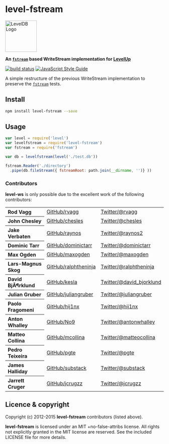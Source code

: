 # level-fstream

<img alt="LevelDB Logo" height="100" src="http://leveldb.org/img/logo.svg">

**An [`fstream`][fstream] based WriteStream implementation for [LevelUp][levelup]**

[![build status](https://secure.travis-ci.org/Level/level-fstream.png)](http://travis-ci.org/Level/level-fstream)
[![JavaScript Style Guide](https://img.shields.io/badge/code_style-standard-brightgreen.svg)](https://standardjs.com)

A simple restructure of the previous WriteStream implementation to preserve the
[`fstream`][fstream] tests.

## Install

```sh
npm install level-fstream --save
```

## Usage

```js
var level = require('level')
var levelfstream = require('level-fstream')
var fstream = require('fstream')

var db = levelfstream(level('./test.db'))

fstream.Reader('./directory')
  .pipe(db.fileStream({ fstreamRoot: path.join(__dirname, '')} ))
```
### Contributors

**level-ws** is only possible due to the excellent work of the following contributors:

<table><tbody>
<tr><th align="left">Rod Vagg</th><td><a href="https://github.com/rvagg">GitHub/rvagg</a></td><td><a href="http://twitter.com/rvagg">Twitter/@rvagg</a></td></tr>
<tr><th align="left">John Chesley</th><td><a href="https://github.com/chesles/">GitHub/chesles</a></td><td><a href="http://twitter.com/chesles">Twitter/@chesles</a></td></tr>
<tr><th align="left">Jake Verbaten</th><td><a href="https://github.com/raynos">GitHub/raynos</a></td><td><a href="http://twitter.com/raynos2">Twitter/@raynos2</a></td></tr>
<tr><th align="left">Dominic Tarr</th><td><a href="https://github.com/dominictarr">GitHub/dominictarr</a></td><td><a href="http://twitter.com/dominictarr">Twitter/@dominictarr</a></td></tr>
<tr><th align="left">Max Ogden</th><td><a href="https://github.com/maxogden">GitHub/maxogden</a></td><td><a href="http://twitter.com/maxogden">Twitter/@maxogden</a></td></tr>
<tr><th align="left">Lars-Magnus Skog</th><td><a href="https://github.com/ralphtheninja">GitHub/ralphtheninja</a></td><td><a href="http://twitter.com/ralphtheninja">Twitter/@ralphtheninja</a></td></tr>
<tr><th align="left">David BjÃ¶rklund</th><td><a href="https://github.com/kesla">GitHub/kesla</a></td><td><a href="http://twitter.com/david_bjorklund">Twitter/@david_bjorklund</a></td></tr>
<tr><th align="left">Julian Gruber</th><td><a href="https://github.com/juliangruber">GitHub/juliangruber</a></td><td><a href="http://twitter.com/juliangruber">Twitter/@juliangruber</a></td></tr>
<tr><th align="left">Paolo Fragomeni</th><td><a href="https://github.com/hij1nx">GitHub/hij1nx</a></td><td><a href="http://twitter.com/hij1nx">Twitter/@hij1nx</a></td></tr>
<tr><th align="left">Anton Whalley</th><td><a href="https://github.com/No9">GitHub/No9</a></td><td><a href="https://twitter.com/antonwhalley">Twitter/@antonwhalley</a></td></tr>
<tr><th align="left">Matteo Collina</th><td><a href="https://github.com/mcollina">GitHub/mcollina</a></td><td><a href="https://twitter.com/matteocollina">Twitter/@matteocollina</a></td></tr>
<tr><th align="left">Pedro Teixeira</th><td><a href="https://github.com/pgte">GitHub/pgte</a></td><td><a href="https://twitter.com/pgte">Twitter/@pgte</a></td></tr>
<tr><th align="left">James Halliday</th><td><a href="https://github.com/substack">GitHub/substack</a></td><td><a href="https://twitter.com/substack">Twitter/@substack</a></td></tr>
<tr><th align="left">Jarrett Cruger</th><td><a href="https://github.com/jcrugzz">GitHub/jcrugzz</a></td><td><a href="https://twitter.com/jcrugzz">Twitter/@jcrugzz</a></td></tr>
</tbody></table>

<a name="licence"></a>
Licence &amp; copyright
-------------------

Copyright (c) 2012-2015 **level-fstream** contributors (listed above).

**level-fstream** is licensed under an MIT +no-false-attribs license. All rights not explicitly granted in the MIT license are reserved. See the included LICENSE file for more details.


[fstream]: https://github.com/isaacs/fstream
[levelup]: https://github.com/rvagg/node-levelup
